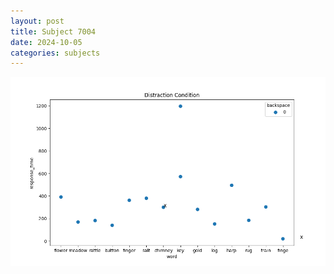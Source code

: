 ```yaml
---
layout: post
title: Subject 7004
date: 2024-10-05
categories: subjects
---
```


![](data/7004/run-4/7004_rt_acc_fuzzy_delay.png)
